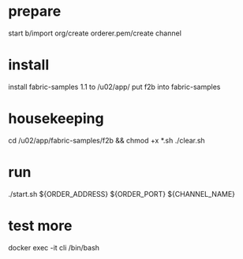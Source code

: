 
# prepare
start b/import org/create orderer.pem/create channel

# install
install fabric-samples 1.1 to /u02/app/
put f2b into fabric-samples

# housekeeping
cd /u02/app/fabric-samples/f2b && chmod +x *.sh
./clear.sh

# run
./start.sh ${ORDER_ADDRESS} ${ORDER_PORT} ${CHANNEL_NAME}

# test more
docker exec -it cli /bin/bash


